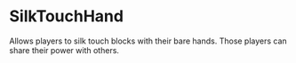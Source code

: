 # SilkTouchHand
Allows players to silk touch blocks with their bare hands. Those players can share their power with others.
